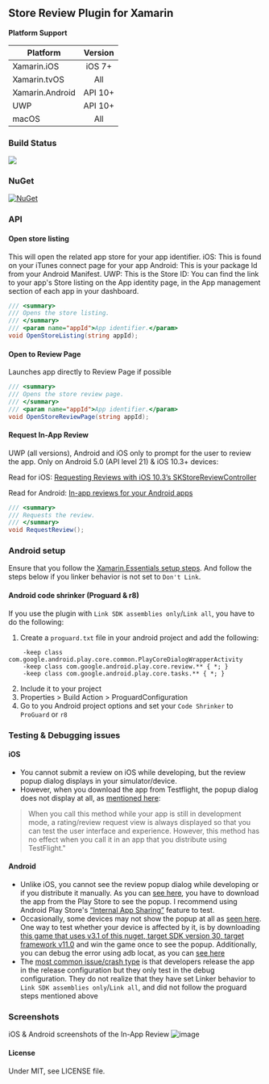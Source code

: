 ## Store Review Plugin for Xamarin

**Platform Support**

|Platform|Version|
| ------------------- | :------------------: |
|Xamarin.iOS|iOS 7+|
|Xamarin.tvOS|All|
|Xamarin.Android|API 10+|
|UWP|API 10+|
|macOS|All|


### Build Status
![](https://jamesmontemagno.visualstudio.com/_apis/public/build/definitions/6b79a378-ddd6-4e31-98ac-a12fcd68644c/12/badge)

### NuGet
[![NuGet](https://img.shields.io/nuget/vpre/Xamarin.Essentials.svg?label=NuGet)](https://www.nuget.org/packages/Plugin.StoreReview/)

### API

#### Open store listing
This will open the related app store for your app identifier.
iOS: This is found on your iTunes connect page for your app
Android: This is your package Id from your Android Manifest.
UWP:  This is the Store ID: You can find the link to your app's Store listing on the App identity page, in the App management section of each app in your dashboard.

```csharp
/// <summary>
/// Opens the store listing.
/// </summary>
/// <param name="appId">App identifier.</param>
void OpenStoreListing(string appId);
```

#### Open to Review Page
Launches app directly to Review Page if possible

```csharp
/// <summary>
/// Opens the store review page.
/// </summary>
/// <param name="appId">App identifier.</param>
void OpenStoreReviewPage(string appId);
```

#### Request In-App Review
UWP (all versions), Android and iOS only to prompt for the user to review the app. Only on Android 5.0 (API level 21) & iOS 10.3+ devices:

Read for iOS: [Requesting Reviews with iOS 10.3’s SKStoreReviewController](https://devblogs.microsoft.com/xamarin/requesting-reviews-ios-10-3s-skstorereviewcontroller/?WT.mc_id=friends-0000-jamont)

Read for Android: [In-app reviews for your Android apps](https://devblogs.microsoft.com/xamarin/android-in-app-reviews/?WT.mc_id=friends-0000-jamont)


```csharp
/// <summary>
/// Requests the review.
/// </summary>
void RequestReview();
```

### Android setup

Ensure that you follow the [Xamarin.Essentials setup steps](https://docs.microsoft.com/xamarin/essentials/get-started?WT.mc_id=friends-0000-jamont). And follow the steps below if you linker behavior is not set to `Don't Link`.

#### Android code shrinker (Proguard & r8)

If you use the plugin with `Link SDK assemblies only`/`Link all`, you have to do the following:

1. Create a `proguard.txt` file in your android project and add the following:

```
    -keep class com.google.android.play.core.common.PlayCoreDialogWrapperActivity
    -keep class com.google.android.play.core.review.** { *; }
    -keep class com.google.android.play.core.tasks.** { *; }
```

2. Include it to your project
3. Properties > Build Action > ProguardConfiguration
4. Go to you Android project options and set your `Code Shrinker` to `ProGuard` or `r8`

### Testing & Debugging issues

#### iOS

* You cannot submit a review on iOS while developing, but the review popup dialog displays in your simulator/device.
* However, when you download the app from Testflight, the popup dialog does not display at all, as [mentioned here](https://developer.apple.com/documentation/storekit/skstorereviewcontroller/2851536-requestreview):
> When you call this method while your app is still in development mode, a rating/review request view is always displayed so that you can test the user interface and experience. However, this method has no effect when you call it in an app that you distribute using TestFlight."

#### Android

* Unlike iOS, you cannot see the review popup dialog while developing or if you distribute it manually. As you can [see here](https://developer.android.com/guide/playcore/in-app-review/test), you have to download the app from the Play Store to see the popup. I recommend using Android Play Store's [“Internal App Sharing”](https://play.google.com/console/about/internalappsharing/) feature to test.
* Occasionally, some devices may not show the popup at all as [seen here](https://github.com/jamesmontemagno/StoreReviewPlugin/pull/27#issuecomment-877410136). One way to test whether your device is affected by it, is by downloading [this game that uses v3.1 of this nuget, target SDK version 30, target framework v11.0](https://play.google.com/store/apps/details?id=com.tfp.numberbomb) and win the game once to see the popup. Additionally, you can debug the error using adb locat, as you can [see here](https://github.com/jamesmontemagno/StoreReviewPlugin/issues/26#issue-940942211)
* The [most common issue/crash type](https://github.com/jamesmontemagno/StoreReviewPlugin/issues/20) is that developers release the app in the release configuration but they only test in the debug configuration. They do not realize that they have set Linker behavior to `Link SDK assemblies only`/`Link all`, and did not follow the proguard steps mentioned above

### Screenshots

iOS & Android screenshots of the In-App Review
![image](https://user-images.githubusercontent.com/8262287/125174654-ed71ce00-e194-11eb-918a-d5931108d263.png)

#### License
Under MIT, see LICENSE file.

